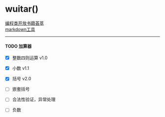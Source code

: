 # wuitar()
[编程类开放书籍荟萃](https://linuxstory.org/free-chinese-programming-books/)  
[markdown工具](https://monodraw.helftone.com/)  
***
#### TODO 加算器
- [x] 整数四则运算 v1.0
- [x] 小数 v1.1
- [x] 括号 v2.0
- [ ] 嵌套括号
- [ ] 合法性验证，异常处理
- [ ] 负数

